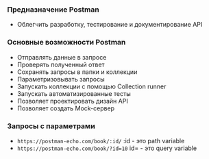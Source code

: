 ### Предназначение Postman
- Облегчить разработку, тестирование и документирование API

### Основные возможности Postman
- Отправлять данные в запросе
- Проверять полученный ответ
- Сохранять запросы в папки и коллекции
- Параметризовывать запросы
- Запускать коллекции с помощью Collection runner
- Запускать автоматизированные тесты 
- Позволяет проектировать дизайн API
- Позволяет создать Mock-сервер


### Запросы с параметрами

- `https://postman-echo.com/book/:id/` :id - это path variable
- `https://postman-echo.com/book/?id=10` id= - это query variable